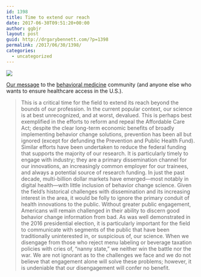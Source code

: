 ```yaml
---
id: 1398
title: Time to extend our reach
date: 2017-06-30T09:51:20+00:00
author: ggbjr
layout: post
guid: http://drgarybennett.com/?p=1398
permalink: /2017/06/30/1398/
categories:
  - uncategorized
---
```

![ ](https://images.unsplash.com/photo-1474631245212-32dc3c8310c6?ixlib=rb-0.3.5&q=85&fm=jpg&crop=entropy&cs=srgb&dl=riccardo-annandale-140624-unsplash.jpg&s=a2dc468a03543cf4ed098564bc42ada4)

[Our message](http://journals.sagepub.com/eprint/8bw8vQFiqckkNbx6Zpgb/full) to the [behavioral medicine](http://sbm.org) community (and anyone else who wants to ensure healthcare access in the U.S.).

>This is a critical time for the field to extend its reach beyond the bounds of our profession. In the current popular context, our science is at best unrecognized, and at worst, devalued. This is perhaps best exemplified in the efforts to reform and repeal the Affordable Care Act; despite the clear long-term economic benefits of broadly implementing behavior change solutions, prevention has been all but ignored (except for defunding the Prevention and Public Health Fund). Similar efforts have been undertaken to reduce the federal funding that supports the majority of our research. It is particularly timely to engage with industry; they are a primary dissemination channel for our innovations, an increasingly common employer for our trainees, and always a potential source of research funding. In just the past decade, multi-billion dollar markets have emerged—most notably in digital health—with little inclusion of behavior change science. Given the field’s historical challenges with dissemination and its increasing interest in the area, it would be folly to ignore the primary conduit of health innovations to the public. Without greater public engagement, Americans will remain challenged in their ability to discern good behavior change information from bad. As was well demonstrated in the 2016 presidential election, it is particularly important for the field to communicate with segments of the public that have been traditionally uninterested in, or suspicious of, our science. When we disengage from those who reject menu labeling or beverage taxation policies with cries of, “nanny state,” we neither win the battle nor the war. We are not ignorant as to the challenges we face and we do not believe that engagement alone will solve these problems; however, it is undeniable that our disengagement will confer no benefit.
